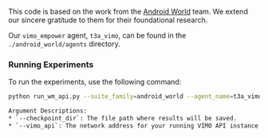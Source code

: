 This code is based on the work from the [Android World](https://github.com/google-research/android_world/tree/main) team. We extend our sincere gratitude to them for their foundational research.

Our `vimo_empower` agent, `t3a_vimo`, can be found in the `./android_world/agents` directory.

### Running Experiments

To run the experiments, use the following command:

```bash
python run_wm_api.py --suite_family=android_world --agent_name=t3a_vimo_gemini --checkpoint_dir="<path_to_save_results>" --vimo_api="<your_vimo_api_address>"

Argument Descriptions:
* `--checkpoint_dir`: The file path where results will be saved.
* `--vimo_api`: The network address for your running VIMO API instance.
